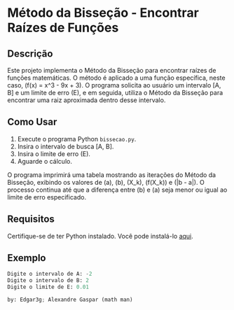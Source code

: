 # Método da Bisseção - Encontrar Raízes de Funções

## Descrição

Este projeto implementa o Método da Bisseção para encontrar raízes de funções matemáticas. O método é aplicado a uma função específica, neste caso, \(f(x) = x^3 - 9x + 3\). O programa solicita ao usuário um intervalo [A, B] e um limite de erro (E), e em seguida, utiliza o Método da Bisseção para encontrar uma raiz aproximada dentro desse intervalo.

## Como Usar

1. Execute o programa Python `bissecao.py`.
2. Insira o intervalo de busca [A, B].
3. Insira o limite de erro (E).
4. Aguarde o cálculo.

O programa imprimirá uma tabela mostrando as iterações do Método da Bisseção, exibindo os valores de \(a\), \(b\), \(X_k\), \(f(X_k)\) e \(|b - a|\). O processo continua até que a diferença entre \(b\) e \(a\) seja menor ou igual ao limite de erro especificado.

## Requisitos

Certifique-se de ter Python instalado. Você pode instalá-lo [aqui](https://www.python.org/downloads/).

## Exemplo

```python
Digite o intervalo de A: -2
Digite o intervalo de B: 2
Digite o limite de E: 0.01

by: Edgar3g; Alexandre Gaspar (math man) 
